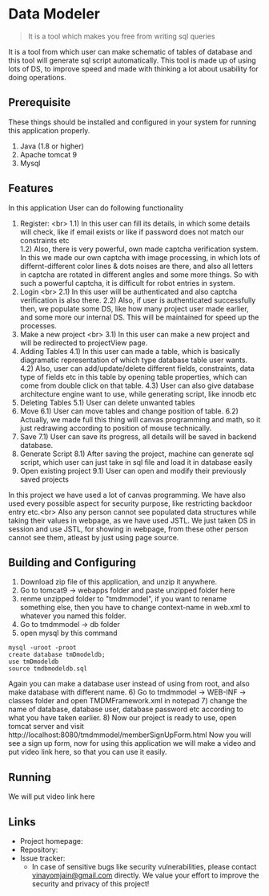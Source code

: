 # Data Modeler
> It is a tool which makes you free from writing sql queries

It is a tool from which user can make schematic of tables of database and this tool will generate sql script automatically.
This tool is made up of using lots of DS, to improve speed and made with thinking a lot about usability for doing operations.

## Prerequisite

These things should be installed and configured in your system for running this application properly.
1) Java (1.8 or higher)
2) Apache tomcat 9
3) Mysql

## Features

In this application User can do following functionality
1) Register: <br\>
  1.1) In this user can fill its details, in which some details will check, like if email exists or like if password does not match our constraints etc <br/>
  1.2) Also, there is very powerful, own made captcha verification system. In this we made our own captcha with image processing, in which lots of differnt-different color lines & dots noises are there, and also all letters in captcha are rotated in different angles and some more things. So with such a powerful captcha, it is difficult for robot entries in system.
2) Login <br\>
  2.1) In this user will be authenticated and also captcha verification is also there.
  2.2) Also, if user is authenticated successfully then, we populate some DS, like how many project user made earlier, and some more our internal DS. This will be maintained for speed up the processes.
3) Make a new project <br\>
  3.1) In this user can make a new project and will be redirected to projectView page.
4) Adding Tables
  4.1) In this user can made a table, which is basically diagramatic representation of which type database table user wants.
  4.2) Also, user can add/update/delete different fields, constraints, data type of fields etc in this table by opening table properties, which can come from double click on that table.
  4.3) User can also give database architecture engine want to use, while generating script, like innodb etc
5) Deleting Tables
  5.1) User can delete unwanted tables
6) Move 
  6.1) User can move tables and change position of table.
  6.2) Actually, we made full this thing will canvas programming and math, so it just redrawing according to position of mouse technically.
7) Save
  7.1) User can save its progress, all details will be saved in backend database.
8) Generate Script
  8.1) After saving the project, machine can generate sql script, which user can just take in sql file and load it in database easily
9) Open existing project
  9.1) User can open and modify their previously saved projects

In this project we have used a lot of canvas programming. We have also used every possible aspect for security purpose, like restricting backdoor entry etc.<br\>
Also any person cannot see populated data structures while taking their values in webpage, as we have used JSTL. We just taken DS in session and use JSTL, for showing in webpage, from these other person cannot see them, atleast by just using page source.


## Building and Configuring

1) Download zip file of this application, and unzip it anywhere.
2) Go to tomcat9 -> webapps folder and paste unzipped folder here
3) renme unzipped folder to "tmdmmodel", if you want to rename something else, then you have to change context-name in web.xml to whatever you named this folder.
4) Go to tmdmmodel -> db folder
5) open mysql by this command
```
mysql -uroot -proot
create database tmDmodeldb;
use tmDmodeldb
source tmdbmodeldb.sql
```
Again you can make a database user instead of using from root, and also make database with different name.
6) Go to tmdmmodel -> WEB-INF -> classes folder and open TMDMFramework.xml in notepad
7) change the name of database, database user, database password etc according to what you have taken earlier.
8) Now our project is ready to use, open tomcat server and visit http://localhost:8080/tmdmmodel/memberSignUpForm.html
Now you will see a sign up form, now for using this application we will make a video and put video link here, so that you can use it easily.

## Running

We will put video link here

## Links

- Project homepage:
- Repository:
- Issue tracker: 
  - In case of sensitive bugs like security vulnerabilities, please contact
    vinayomjain@gmail.com directly. We value your effort to improve the security and privacy of this project!


